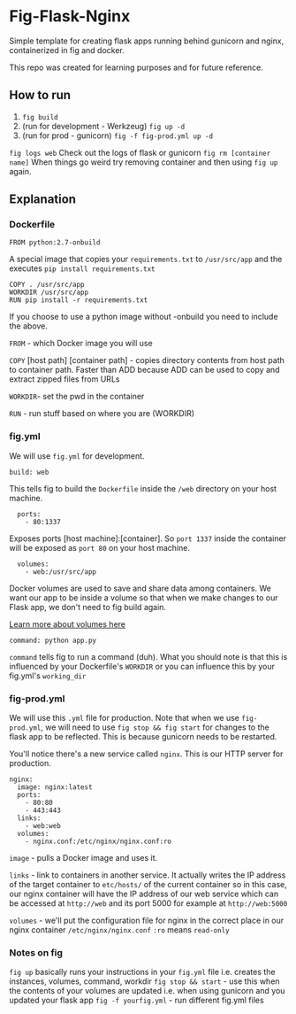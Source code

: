 # Fig-Flask-Nginx

Simple template for creating flask apps running behind gunicorn and nginx,
containerized in fig and docker.

This repo was created for learning purposes and for future reference.

## How to run

1. `fig build`
2. (run for development - Werkzeug) `fig up -d`
3. (run for prod - gunicorn) `fig -f fig-prod.yml up -d`

`fig logs web` Check out the logs of flask or gunicorn
`fig rm [container name]` When things go weird try removing container and then using `fig up` again.

## Explanation

### Dockerfile

```
FROM python:2.7-onbuild
```

A special image that copies your `requirements.txt` to `/usr/src/app` and the executes
`pip install requirements.txt`

```
COPY . /usr/src/app
WORKDIR /usr/src/app
RUN pip install -r requirements.txt
```

If you choose to use a python image without -onbuild you need to include the above.

`FROM` - which Docker image you will use

`COPY` [host path] [container path] - copies directory contents from host path to container path. Faster than ADD because ADD can be used to copy and extract zipped files from URLs

`WORKDIR`- set the pwd in the container

`RUN` - run stuff based on where you are (WORKDIR)

### fig.yml

We will use `fig.yml` for development.

`build: web`

This tells fig to build the `Dockerfile` inside the `/web` directory on your host machine.

```
  ports:
    - 80:1337
```

Exposes ports [host machine]:[container]. So `port 1337` inside the container will be exposed as `port 80` on your host machine.

```
  volumes:
    - web:/usr/src/app
```

Docker volumes are used to save and share data among containers.
We want our app to be inside a volume so that when we make changes to our Flask app, we don't need to fig build again.

[Learn more about volumes here](https://docs.docker.com/userguide/dockervolumes/)

`command: python app.py`

`command` tells fig to run a command (duh). What you should note is that this is influenced by your Dockerfile's `WORKDIR` or you can influence this by your fig.yml's `working_dir`

### fig-prod.yml

We will use this `.yml` file for production. Note that when we use `fig-prod.yml`, we will need to use `fig stop && fig start` for changes to the flask app to be reflected. This is because gunicorn needs to be restarted.

You'll notice there's a new service called `nginx`. This is our HTTP server for production.

```
nginx:
  image: nginx:latest
  ports:
    - 80:80
    - 443:443
  links:
    - web:web
  volumes:
    - nginx.conf:/etc/nginx/nginx.conf:ro
```

`image` - pulls a Docker image and uses it.

`links` - link to containers in another service. It actually writes the IP address of the target container to `etc/hosts/` of the current container so in this case, our nginx container will have the IP address of our web service which can be accessed at `http://web` and its port 5000 for example at `http://web:5000`

`volumes` - we'll put the configuration file for nginx in the correct place in our nginx container `/etc/nginx/nginx.conf` `:ro` means `read-only`

### Notes on fig

`fig up` basically runs your instructions in your `fig.yml` file i.e. creates the instances, volumes, command, workdir
`fig stop && start` - use this when the contents of your volumes are updated i.e. when using gunicorn and you updated your flask app
`fig -f yourfig.yml` - run different fig.yml files


